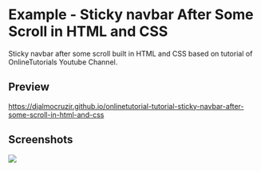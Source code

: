 <h1>Example - Sticky navbar After Some Scroll in HTML and CSS</h1>
<p>Sticky navbar after some scroll built in HTML and CSS based on tutorial of OnlineTutorials Youtube Channel.</p>

<h2>Preview</h2>
<a href="https://djalmocruzjr.github.io/onlinetutorial-tutorial-sticky-navbar-after-some-scroll-in-html-and-css/" target="_blank">https://djalmocruzjr.github.io/onlinetutorial-tutorial-sticky-navbar-after-some-scroll-in-html-and-css</a>
  
<h2>Screenshots</h2>
<img src="https://github.com/DjalmoCruzJr/onlinetutorial-tutorial-sticky-navbar-after-some-scroll-in-html-and-css/blob/master/screenshots/screenshot.gif?raw=true">

